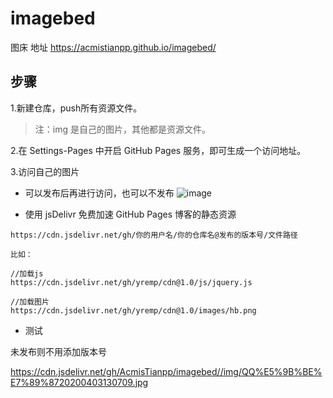# imagebed
图床
地址 https://acmistianpp.github.io/imagebed/

## 步骤
1.新建仓库，push所有资源文件。
> 注：img 是自己的图片，其他都是资源文件。

2.在 Settings-Pages 中开启 GitHub Pages 服务，即可生成一个访问地址。

3.访问自己的图片

- 可以发布后再进行访问，也可以不发布
![image](https://user-images.githubusercontent.com/87763487/129515549-11f6a14f-1496-4be6-ab3a-4868cde96f42.png)


- 使用 jsDelivr 免费加速 GitHub Pages 博客的静态资源

``` 
https://cdn.jsdelivr.net/gh/你的用户名/你的仓库名@发布的版本号/文件路径

比如：

//加载js
https://cdn.jsdelivr.net/gh/yremp/cdn@1.0/js/jquery.js

//加载图片
https://cdn.jsdelivr.net/gh/yremp/cdn@1.0/images/hb.png

```
- 测试

未发布则不用添加版本号

https://cdn.jsdelivr.net/gh/AcmisTianpp/imagebed//img/QQ%E5%9B%BE%E7%89%8720200403130709.jpg

